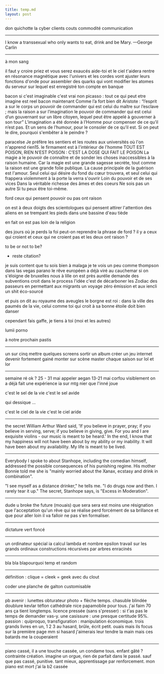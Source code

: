 ```yaml
---
title: temp.md
layout: post
---
```


don quichotte la cyber
clients couts commodité communication

---

I know a transsexual who only wants to eat, drink and be Mary. 
—George Carlin 

---

à mon sang

il faut y croire
priez et vous serez exaucés
aide-toi et le ciel t'aidera
rentre en résonance magnétique avec l'univers et les cordes vont ajuster leurs fonctions d'onde pour assembler des quarks qui vont modifier les atomes du serveur sur lequel est enregistré ton compte en banque

bacon si c'est imaginable c'est vrai
non picasso : tout ce qui peut etre imagine est reel
bacon maintenant
Comme l’a fort bien dit Aristote : “l’esprit a sur le corps un pouvoir de commander qui est celui du maître sur l’esclave ; mais la raison a sur l’imagination le pouvoir de commander qui est celui d’un gouvernant sur un libre citoyen, lequel peut être appelé à gouverner à son tour”
L’imagination a été donnée à l’Homme pour compenser de ce qu’il n’est pas. Et un sens de l’humour, pour le consoler de ce qu’il est.
Si on peut le dire, pourquoi s'embêter à le peindre ?


paracelse
Je préfère les sentiers et les routes aux universités où l'on n'apprend rien15.
le firmament est à l'intérieur de l'homme
TOUT EST POISON, RIEN N’EST POISON : C’EST LA DOSE QUI FAIT LE POISON
La magie a le pouvoir de connaître et de sonder les choses inaccessibles à la raison humaine. Car la magie est une grande sagesse secrète, tout comme la raison est une grande folie publique.
La cause principale de la guérison est l'amour.
Seul celui qui désire du fond du cœur trouvera, et seul celui qui frappera violemment à la porte la verra s'ouvrir
Loin du pouvoir et de ses vices
Dans la véritable richesse des âmes et des coeurs
Ne sois pas un autre
Si tu peux être toi-même.

ford ceux qui pensent pouvoir ou pas ont raison

on est à deux doigts des scientologues qui pensent attirer l'attention des aliens en se trempant les pieds dans une bassine d'eau tiède

en fait on est pas loin de la religion

des jours où je perds la foi
peut-on reprendre la phrase de ford ?
il y a ceux qui croient et ceux qui ne croient pas et les deux ont raison ?

to be or not to be?
+ reste citation?

je suis content que tu sois bien à malaga
je te vois un peu comme thompson dans las vegas parano
le rêve européen a déjà viré au cauchemar si on s'éloigne de bruxelles
nous à lille on est près
aurélie demande des subventions croit dans le process l'idée c'est de décarboner les Zodiac des passeurs en permettant aux migrants un voyage zéro émission et aux iencli un shit éco-sourcé

et puis on dit au royaume des aveugles le borgne est roi : dans la ville des paumés de la vie, celui comme toi qui croit à sa bonne étoile doit bien danser

cependant fais gaffe, je tiens à toi (moi et les autres)

lumii porno

à notre prochain pastis

---

un sur cinq
mettre quelques screens
sortir un album
créer un jeu internet
devenir fortement gainé
monter sur scène
master chaque saison sur lol et lor

---

semaine ré ok ? 25 - 31 mai
appeler aegan 13-21 mai corfou
visiblement on a déjà fait une expérience ia sur mtg
nier que l'inné joue


c'est le sel de la vie c'est le sel avide

qui dessique ...

c'est le ciel de la vie c'est le ciel aride


---

the secret
William Arthur Ward said, 'If you believe in prayer, pray; if you believe in serving, serve; if you believe in giving, give. For you and I are exquisite violins - our music is meant to be heard.'
In the end, I know that my happiness will not have been about by my ability or my inability. It will have been about my availability. My life is meant to be lived.

---

Everybody I spoke to about Stanhope, including the comedian himself, addressed the possible consequences of his punishing regime. His mother Bonnie told me she is "mainly worried about the Xanax, ecstasy and drink in combination".

"I see myself as a distance drinker," he tells me. "I do drugs now and then. I rarely tear it up." The secret, Stanhope says, is "Excess in Moderation".

---

dude u broke the future (mouais)
que sera sera est moins une résignation
que l'acceptation qu'un rêve qui se réalise perd forcément de sa brillance
et que pour aller loin il va falloir ne pas s'en formaliser.

---

dictature vert foncé

---

un ordinateur spécial ia
calcul lambda et nombre epsilon
travail sur les grands ordinaux
constructions récursives par arbres enracinés

---

bla bla blapourquoi temp et random

---

définition :
clique = cleek = geek avec du clout

coder une planche de galton customisable

---

pb avenir : lunettes obturateur photo + flèche temps.
chasuble blindée doublure kevlar téflon cathédrale nice papamobile pour tous.
j'ai faim 70 ans ça tient longtemps.
licence pressée (sans s'presser) : si t'as pas le temps de demander vas-y.
une casissure : une presque certitude 95%.
passion : quiproquo, transfiguration : manipulation économique.
trois grands livres en un, 1 2 3 au hasard, brûle, écrit petit.
ouais mais ils focus sur la première page mm si hasard
j'aimerais leur tendre la main mais ces batards me la couperaient

---

piano cassé, 
il a une touche cassée,
un condame tous.
enfant gâté ?
contrainte création.
imagine un orgue,
rien de parfait dans le passé.
sauf que pas cassé, punitive.
tant mieux, 
apprentissage par renforcement.
mon piano est mort j'ai la b2 cassée
